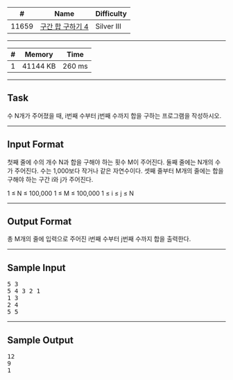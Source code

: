 | #     | Name                                                      | Difficulty |
| ----- | --------------------------------------------------------- | ---------- |
| 11659 | [구간 합 구하기 4](https://www.acmicpc.net/problem/11659) | Silver III |

---

| #   | Memory   | Time   |
| --- | -------- | ------ |
| 1   | 41144 KB | 260 ms |

---

## Task
수 N개가 주어졌을 때, i번째 수부터 j번째 수까지 합을 구하는 프로그램을 작성하시오.

---

## Input Format
첫째 줄에 수의 개수 N과 합을 구해야 하는 횟수 M이 주어진다. 둘째 줄에는 N개의 수가 주어진다. 수는 1,000보다 작거나 같은 자연수이다. 셋째 줄부터 M개의 줄에는 합을 구해야 하는 구간 i와 j가 주어진다.

1 ≤ N ≤ 100,000
1 ≤ M ≤ 100,000
1 ≤ i ≤ j ≤ N

---

## Output Format
총 M개의 줄에 입력으로 주어진 i번째 수부터 j번째 수까지 합을 출력한다.

---

## Sample Input

<pre>
5 3
5 4 3 2 1
1 3
2 4
5 5
</pre>

---

## Sample Output

<pre>
12
9
1
</pre>
